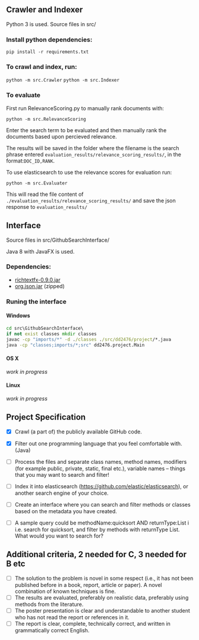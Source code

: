 ## Crawler and Indexer
Python 3 is used. Source files in src/

### Install python dependencies:
`pip install -r requirements.txt`

### To crawl and index, run:
`python -m src.Crawler`
`python -m src.Indexer`

### To evaluate
First run RelevanceScoring.py to manually rank documents with:

`python -m src.RelevanceScoring`

Enter the search term to be evaluated and then manually rank the documents based upon percieved relevance. 

The results will be saved in the folder where the filename is the search phrase entered `evaluation_results/relevance_scoring_results/`, in the format:`DOC_ID,RANK`. 

To use elasticsearch to use the relevance scores for evaluation run:

`python -m src.Evaluater`

This will read the file content of `./evaluation_results/relevance_scoring_results/` and save the json response to `evaluation_results/`

## Interface
Source files in src/GithubSearchInterface/

Java 8 with JavaFX is used.

### Dependencies:
- [richtextfx-0.9.0.jar](https://github.com/TomasMikula/RichTextFX/releases/download/v0.9.0/richtextfx-0.9.0.jar)
- [org.json.jar](http://www.java2s.com/Code/JarDownload/org.json/org.json.jar.zip) (zipped)

### Runing the interface
#### Windows
```bat
cd src\GithubSearchInterface\
if not exist classes mkdir classes
javac -cp "imports/*" -d ./classes ./src/dd2476/project/*.java
java -cp "classes;imports/*;src" dd2476.project.Main
```

#### OS X
*work in progress*

#### Linux
*work in progress*

## Project Specification

- [x] Crawl (a part of) the publicly available GitHub code.
- [x] Filter out one programming language that you feel comfortable with. (Java)
- [ ] Process the files and separate class names, method names, modifiers (for example public, private, static, final etc.), variable names – things that you may want to search and filter!
- [ ] Index it into elasticsearch (https://github.com/elastic/elasticsearch), or another search engine of your choice.
- [ ] Create an interface where you can search and filter methods or classes based on the metadata you have created.
- [ ] A sample query could be methodName:quicksort AND returnType:List<Number> i i.e. search for quicksort, and filter by methods with returnType List. What would you want to search for?


## Additional criteria, 2 needed for C, 3 needed for B etc

- [ ] The solution to the problem is novel in some respect (i.e., it has not been published before in a book, report, article or paper). A novel combination of known techniques is fine.
- [ ] The results are evaluated, preferably on realistic data, preferably using methods from the literature.
- [ ] The poster presentation is clear and understandable to another student who has not read the report or references in it.
- [ ] The report is clear, complete, technically correct, and written in grammatically correct English.
